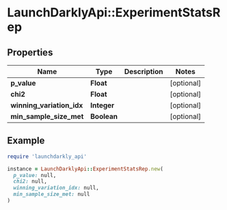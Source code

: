 # LaunchDarklyApi::ExperimentStatsRep

## Properties

| Name | Type | Description | Notes |
| ---- | ---- | ----------- | ----- |
| **p_value** | **Float** |  | [optional] |
| **chi2** | **Float** |  | [optional] |
| **winning_variation_idx** | **Integer** |  | [optional] |
| **min_sample_size_met** | **Boolean** |  | [optional] |

## Example

```ruby
require 'launchdarkly_api'

instance = LaunchDarklyApi::ExperimentStatsRep.new(
  p_value: null,
  chi2: null,
  winning_variation_idx: null,
  min_sample_size_met: null
)
```

